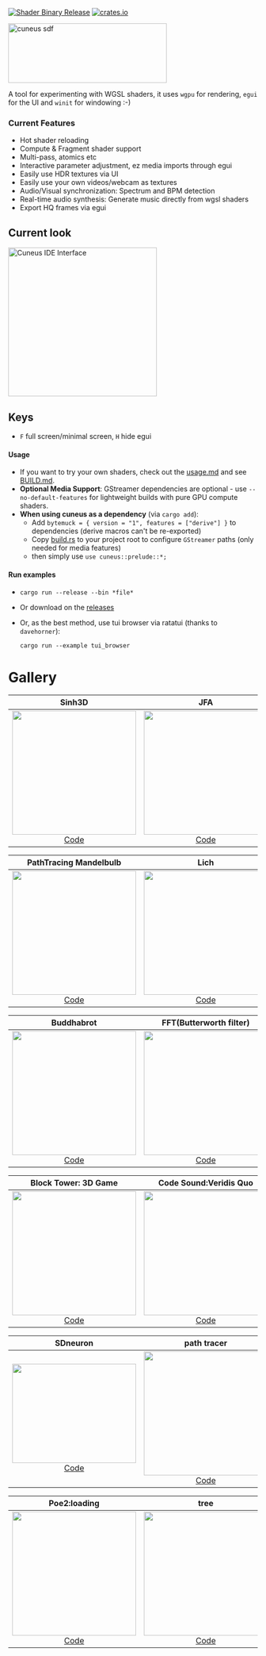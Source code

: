 [![Shader Binary Release](https://github.com/altunenes/cuneus/actions/workflows/release.yaml/badge.svg)](https://github.com/altunenes/cuneus/actions/workflows/release.yaml) [![crates.io](https://img.shields.io/crates/v/Cuneus.svg)](https://crates.io/crates/Cuneus)

<img src="https://github.com/user-attachments/assets/590dbd91-5eaa-4c04-b3f9-d579924fa4c3" alt="cuneus sdf" width="320" height="120" />


A tool for experimenting with WGSL shaders, it uses `wgpu` for rendering, `egui` for the UI and `winit` for windowing :-)

### Current Features

- Hot shader reloading
- Compute & Fragment shader support 
- Multi-pass, atomics etc
- Interactive parameter adjustment, ez media imports through egui
- Easily use HDR textures via UI
- Easily use your own videos/webcam as textures
- Audio/Visual synchronization: Spectrum and BPM detection
- Real-time audio synthesis: Generate music directly from wgsl shaders
- Export HQ frames via egui


## Current look

  <a href="https://github.com/user-attachments/assets/25d47df4-45f5-4455-b2cf-ba673a8c081c">
    <img src="https://github.com/user-attachments/assets/25d47df4-45f5-4455-b2cf-ba673a8c081c" width="300" alt="Cuneus IDE Interface"/>
  </a>

## Keys

- `F` full screen/minimal screen, `H` hide egui

#### Usage

- If you want to try your own shaders, check out the [usage.md](usage.md) and see [BUILD.md](BUILD.md).
- **Optional Media Support**: GStreamer dependencies are optional - use `--no-default-features` for lightweight builds with pure GPU compute shaders.
- **When using cuneus as a dependency** (via `cargo add`):
  - Add `bytemuck = { version = "1", features = ["derive"] }` to dependencies (derive macros can't be re-exported)
  - Copy [build.rs](build.rs) to your project root to configure `GStreamer` paths (only needed for media features)
  - then simply use `use cuneus::prelude::*;`


#### Run examples

- `cargo run --release --bin *file*`
- Or download on the [releases](https://github.com/altunenes/cuneus/releases)
- Or, as the best method, use tui browser via ratatui (thanks to `davehorner`): 
    
     `cargo run --example tui_browser`


# Gallery

| **Sinh3D** | **JFA** | **Volumetric Passage** |
|:---:|:---:|:---:|
| <a href="https://github.com/user-attachments/assets/0758e450-f0a7-4ab2-a063-b071ebedee99"><img src="https://github.com/user-attachments/assets/f77114f6-2937-4ca9-8438-1ee8303f447c" width="250"/></a><br/>[Code](https://github.com/altunenes/cuneus/blob/main/src/bin/sinh.rs) | <a href="https://github.com/user-attachments/assets/f07023a3-0d93-4740-a95c-49f16d815e29"><img src="https://github.com/user-attachments/assets/8c71ce99-58ff-4354-9c0a-0a0fd4e5032d" width="250"/></a><br/>[Code](https://github.com/altunenes/cuneus/blob/main/src/bin/jfa.rs) | <a href="https://github.com/user-attachments/assets/c19365ac-267f-4301-a9c8-42097d4b167a"><img src="https://github.com/user-attachments/assets/5ef301cd-cb11-4850-b013-13537939fd22" width="250"/></a><br/>[Code](https://github.com/altunenes/cuneus/blob/main/src/bin/volumepassage.rs)|

| **PathTracing Mandelbulb** | **Lich** | **Galaxy** |
|:---:|:---:|:---:|
| <a href="https://github.com/user-attachments/assets/24083cae-7e96-4726-8509-fb3d5973308a"><img src="https://github.com/user-attachments/assets/e454b395-a1a0-4b91-a776-9afd1a789d23" width="250"/></a><br/>[Code](https://github.com/altunenes/cuneus/blob/main/src/bin/mandelbulb.rs) | <a href="https://github.com/user-attachments/assets/9589d2ec-43b8-4373-8dce-9cd2c74d862f"><img src="https://github.com/user-attachments/assets/9589d2ec-43b8-4373-8dce-9cd2c74d862f" width="250"/></a><br/>[Code](https://github.com/altunenes/cuneus/blob/main/src/bin/lich.rs) | <a href="https://github.com/user-attachments/assets/a2647904-55bd-4912-9713-4558203ee6aa"><img src="https://github.com/user-attachments/assets/a2647904-55bd-4912-9713-4558203ee6aa" width="250"/></a><br/>[Code](https://github.com/altunenes/cuneus/blob/main/src/bin/galaxy.rs) |

| **Buddhabrot** | **FFT(Butterworth filter)** | **Clifford** |
|:---:|:---:|:---:|
| <a href="https://github.com/user-attachments/assets/93a17f27-695a-4249-9ff8-be2742926358"><img src="https://github.com/user-attachments/assets/93a17f27-695a-4249-9ff8-be2742926358" width="250"/></a><br/>[Code](https://github.com/altunenes/cuneus/blob/main/src/bin/buddhabrot.rs) | <a href="https://github.com/user-attachments/assets/5806af3b-a640-433c-b7ec-1ca051412300"><img src="https://github.com/user-attachments/assets/e1e7f7e9-5979-43fe-8bb0-ccda8e428fe5" width="250"/></a><br/>[Code](https://github.com/altunenes/cuneus/blob/main/src/bin/fft.rs) | <a href="https://github.com/user-attachments/assets/8b078f40-a989-4d07-bb2f-d19d8232cc9f"><img src="https://github.com/user-attachments/assets/8b078f40-a989-4d07-bb2f-d19d8232cc9f" width="250"/></a><br/>[Code](https://github.com/altunenes/cuneus/blob/main/src/bin/cliffordcompute.rs) |


| **Block Tower: 3D Game** | **Code Sound:Veridis Quo** | **Vision LM via fastvlm** |
|:---:|:---:|:---:|
| <a href="https://github.com/user-attachments/assets/9ce52cc1-31c0-4e50-88c7-2fb06d1a57b3"><img src="https://github.com/user-attachments/assets/9ce52cc1-31c0-4e50-88c7-2fb06d1a57b3" width="250"/></a><br/>[Code](https://github.com/altunenes/cuneus/blob/main/src/bin/blockgame.rs) | <a href="https://github.com/user-attachments/assets/e629cb9c-2f22-40e3-8cb1-9b9fb867c1d2"><img src="https://github.com/user-attachments/assets/e629cb9c-2f22-40e3-8cb1-9b9fb867c1d2" width="250"/></a><br/>[Code](https://github.com/altunenes/cuneus/blob/main/src/bin/veridisquo.rs) | <a href="https://github.com/user-attachments/assets/b0596266-882c-4231-97bd-5deb59e5f79e"><img src="https://github.com/user-attachments/assets/b0596266-882c-4231-97bd-5deb59e5f79e" width="250"/></a><br/>[Code](https://github.com/altunenes/calcarine) |


| **SDneuron** | **path tracer** | **audio visualizer** |
|:---:|:---:|:---:|
| <a href="https://github.com/user-attachments/assets/bb5fc1c4-87bf-4eb9-8e0d-e54bcf32e0fb"><img src="https://github.com/user-attachments/assets/53efa317-8ec9-4435-988d-924d5efb6247" width="250" height ="200"/></a><br/>[Code](https://github.com/altunenes/cuneus/blob/main/src/bin/2dneuron.rs) | <a href="https://github.com/user-attachments/assets/45b8f532-f3fb-453c-b356-1d3c153d614a"><img src="https://github.com/user-attachments/assets/896228c3-7583-40de-9643-8b58aaec6050" width="250"/></a><br/>[Code](https://github.com/altunenes/cuneus/blob/main/src/bin/pathtracing.rs) | <a href="https://github.com/user-attachments/assets/3eda9c33-7961-4dd4-aad1-170ae32640e7"><img src="https://github.com/user-attachments/assets/3eda9c33-7961-4dd4-aad1-170ae32640e7" width="250"/></a><br/>[Code](https://github.com/altunenes/cuneus/blob/main/src/bin/audiovis.rs) |

| **Poe2:loading** | **tree** | **voronoi** |
|:---:|:---:|:---:|
| <a href="https://github.com/user-attachments/assets/fa588334-dd8d-492d-9caa-1aaeaecf024b"><img src="https://github.com/user-attachments/assets/fa588334-dd8d-492d-9caa-1aaeaecf024b" width="250"/></a><br/>[Code](https://github.com/altunenes/cuneus/blob/main/src/bin/poe2.rs) | <a href="https://github.com/user-attachments/assets/2f0bdc7c-d226-4091-bae7-b96561c1fb4f"><img src="https://github.com/user-attachments/assets/2f0bdc7c-d226-4091-bae7-b96561c1fb4f" width="250"/></a><br/>[Code](https://github.com/altunenes/cuneus/blob/main/src/bin/tree.rs) | <a href="https://github.com/user-attachments/assets/6c68d718-872c-4e14-bccb-f2339cf121d2"><img src="https://github.com/user-attachments/assets/6c68d718-872c-4e14-bccb-f2339cf121d2" width="250"/></a><br/>[Code](https://github.com/altunenes/cuneus/blob/main/src/bin/voronoi.rs) |
